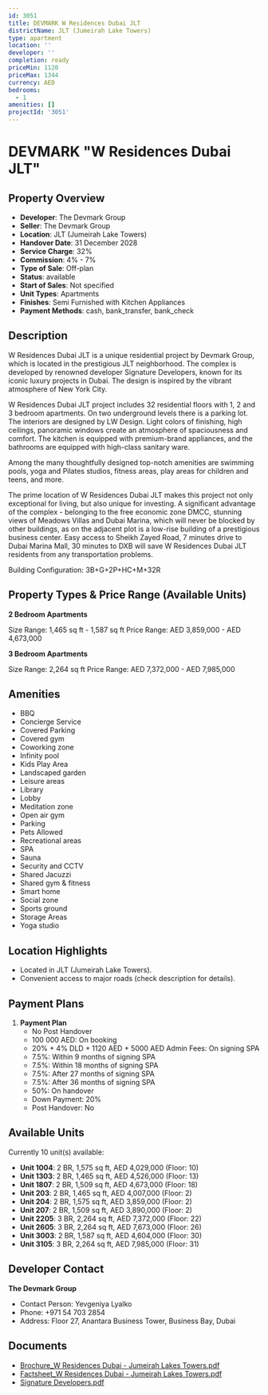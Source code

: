 ```yaml
---
id: 3051
title: DEVMARK W Residences Dubai JLT
districtName: JLT (Jumeirah Lake Towers)
type: apartment
location: ''
developer: ''
completion: ready
priceMin: 1120
priceMax: 1344
currency: AED
bedrooms:
  - 1
amenities: []
projectId: '3051'
---
```


# DEVMARK "W Residences Dubai JLT"

## Property Overview
- **Developer**: The Devmark Group
- **Seller**: The Devmark Group
- **Location**: JLT (Jumeirah Lake Towers)
- **Handover Date**: 31 December 2028
- **Service Charge**: 32%
- **Commission**: 4% - 7%
- **Type of Sale**: Off-plan
- **Status**: available
- **Start of Sales**: Not specified
- **Unit Types**: Apartments
- **Finishes**: Semi Furnished with Kitchen Appliances
- **Payment Methods**: cash, bank_transfer, bank_check

## Description
W Residences Dubai JLT is a unique residential project by Devmark Group, which is located in the prestigious JLT neighborhood. The complex is developed by renowned developer Signature Developers, known for its iconic luxury projects in Dubai. The design is inspired by the vibrant atmosphere of New York City.

W Residences Dubai JLT project includes 32 residential floors with 1, 2 and 3 bedroom apartments. On two underground levels there is a parking lot. The interiors are designed by LW Design. Light colors of finishing, high ceilings, panoramic windows create an atmosphere of spaciousness and comfort. The kitchen is equipped with premium-brand appliances, and the bathrooms are equipped with high-class sanitary ware.

Among the many thoughtfully designed top-notch amenities are swimming pools, yoga and Pilates studios, fitness areas, play areas for children and teens, and more.

The prime location of W Residences Dubai JLT makes this project not only exceptional for living, but also unique for investing. A significant advantage of the complex - belonging to the free economic zone DMCC, stunning views of Meadows Villas and Dubai Marina, which will never be blocked by other buildings, as on the adjacent plot is a low-rise building of a prestigious business center. Easy access to Sheikh Zayed Road, 7 minutes drive to Dubai Marina Mall, 30 minutes to DXB will save W Residences Dubai JLT residents from any transportation problems.

Building Configuration: 3B+G+2P+HC+M+32R

## Property Types & Price Range (Available Units)
**2 Bedroom Apartments**

Size Range: 1,465 sq ft - 1,587 sq ft
Price Range: AED 3,859,000 - AED 4,673,000

**3 Bedroom Apartments**

Size Range: 2,264 sq ft
Price Range: AED 7,372,000 - AED 7,985,000

## Amenities
- BBQ
- Concierge Service
- Covered Parking
- Covered gym
- Coworking zone
- Infinity pool
- Kids Play Area
- Landscaped garden
- Leisure areas
- Library
- Lobby
- Meditation zone
- Open air gym
- Parking
- Pets Allowed
- Recreational areas
- SPA
- Sauna
- Security and CCTV
- Shared Jacuzzi
- Shared gym & fitness
- Smart home
- Social zone
- Sports ground
- Storage Areas
- Yoga studio

## Location Highlights
- Located in JLT (Jumeirah Lake Towers).
- Convenient access to major roads (check description for details).

## Payment Plans
1. **Payment Plan**
   - No Post Handover
   - 100 000 AED: On booking
   - 20% + 4% DLD + 1120 AED + 5000 AED Admin Fees: On signing SPA
   - 7.5%: Within 9 months of signing SPA
   - 7.5%: Within 18 months of signing SPA
   - 7.5%: After 27 months of signing SPA
   - 7.5%: After 36 months of signing SPA
   - 50%: On handover
   - Down Payment: 20%
   - Post Handover: No

## Available Units
Currently 10 unit(s) available:
- **Unit 1004**: 2 BR, 1,575 sq ft, AED 4,029,000 (Floor: 10)
- **Unit 1303**: 2 BR, 1,465 sq ft, AED 4,526,000 (Floor: 13)
- **Unit 1807**: 2 BR, 1,509 sq ft, AED 4,673,000 (Floor: 18)
- **Unit 203**: 2 BR, 1,465 sq ft, AED 4,007,000 (Floor: 2)
- **Unit 204**: 2 BR, 1,575 sq ft, AED 3,859,000 (Floor: 2)
- **Unit 207**: 2 BR, 1,509 sq ft, AED 3,890,000 (Floor: 2)
- **Unit 2205**: 3 BR, 2,264 sq ft, AED 7,372,000 (Floor: 22)
- **Unit 2605**: 3 BR, 2,264 sq ft, AED 7,673,000 (Floor: 26)
- **Unit 3003**: 2 BR, 1,587 sq ft, AED 4,604,000 (Floor: 30)
- **Unit 3105**: 3 BR, 2,264 sq ft, AED 7,985,000 (Floor: 31)

## Developer Contact
**The Devmark Group**
- Contact Person: Yevgeniya Lyalko
- Phone: +971 54 703 2854
- Address: Floor 27, Anantara Business Tower, Business Bay, Dubai

## Documents
- [Brochure_W Residences Dubai - Jumeirah Lakes Towers.pdf](https://cdn.geniemap.net/2024/10/07/jXFR7yvOCcUBPIQ0CvOJaJYyHk4ejOQKtLUGqM9I.pdf)
- [Factsheet_W Residences Dubai - Jumeirah Lakes Towers.pdf](https://cdn.geniemap.net/2024/10/07/WTTc1Kx8byhQMGFBlLhOi90zBodE8Jyl83zWtQ73.pdf)
- [Signature Developers.pdf](https://cdn.geniemap.net/2024/10/07/VdYWIriZFlwRNEWJUHgkUCGzT0WnOE9t8F07v6S0.pdf)
